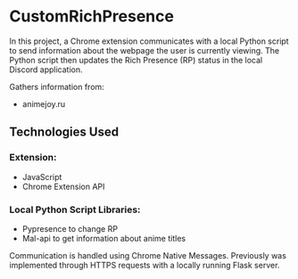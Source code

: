 # CustomRichPresence

In this project, a Chrome extension communicates with a local Python script to send information about the webpage the
user is currently viewing. The Python script then updates the Rich Presence (RP) status in the local Discord
application.

Gathers information from:

- animejoy.ru

## Technologies Used

### Extension:

- JavaScript
- Chrome Extension API

### Local Python Script Libraries:

- Pypresence to change RP
- Mal-api to get information about anime titles

Communication is handled using Chrome Native Messages. Previously was implemented
through
HTTPS requests with a locally running Flask server.